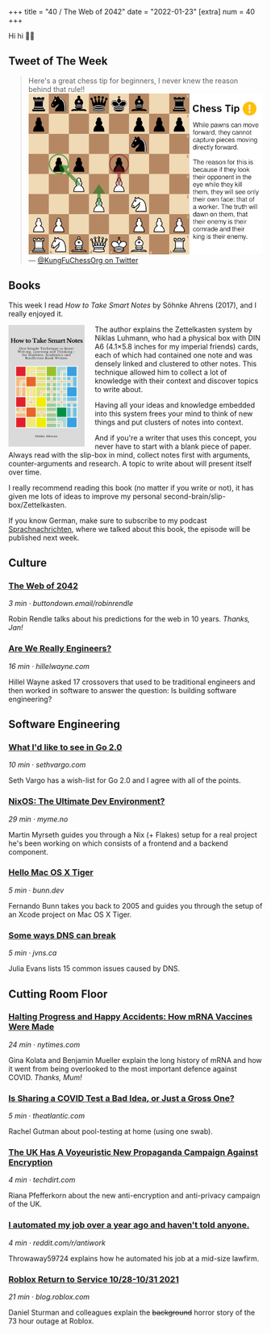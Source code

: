 +++
title = "40 / The Web of 2042"
date = "2022-01-23"
[extra]
num = 40
+++

Hi hi ✌🏻

## Tweet of The Week
> Here's a great chess tip for beginners, I never knew the reason behind that rule!!
> ![A chess board with a Chess Tip on the side saying "While pawns can move forward, they cannot capture pieces moving directly forward. The reason for this is because if they look their opponent in the eye while they kill them, they will see only their own face: that of a worker. The truth will dawn on them, that their enemey is their comrade and their kind is their enemy."](twitter_image.png)
> — [@KungFuChessOrg on Twitter](https://twitter.com/KungFuChessOrg/status/1483600671148437504)

## Books

This week I read _How to Take Smart Notes_ by Söhnke Ahrens (2017), and I really enjoyed it.

<div style="width: 30%;float: left;padding-right: 20px;">
  <img alt="The cover of How to Take Smart Notes, showing a checkered colorful board with lines that sometimes connect and are sometimes interrupted." src="how_to_take_smart_notes_cover.jpg">
</div>

The author explains the Zettelkasten system by Niklas Luhmann, who had a physical box with DIN A6 (4.1×5.8 inches for my imperial friends) cards, each of which had contained one note and was densely linked and clustered to other notes.
This technique allowed him to collect a lot of knowledge with their context and discover topics to write about. 

Having all your ideas and knowledge embedded into this system frees your mind to think of new things and put clusters of notes into context.

And if you're a writer that uses this concept, you never have to start with a blank piece of paper.
Always read with the slip-box in mind, collect notes first with arguments, counter-arguments and research. 
A topic to write about will present itself over time.

I really recommend reading this book (no matter if you write or not), it has given me lots of ideas to improve my personal second-brain/slip-box/Zettelkasten.

If you know German, make sure to subscribe to my podcast [Sprachnachrichten](https://sprachnachrichten.fm), where we talked about this book, the episode will be published next week.
<br style="clear: both;">

## Culture
### [The Web of 2042](https://buttondown.email/robinrendle/archive/the-web-of-2042/)
_3 min · buttondown.email/robinrendle_

Robin Rendle talks about his predictions for the web in 10 years. _Thanks, Jan!_

### [Are We Really Engineers?](https://www.hillelwayne.com/post/are-we-really-engineers/)
_16 min · hillelwayne.com_

Hillel Wayne asked 17 crossovers that used to be traditional engineers and then worked in software to answer the question: Is building software engineering?

## Software Engineering
### [What I'd like to see in Go 2.0](https://www.sethvargo.com/what-id-like-to-see-in-go-2/)
_10 min · sethvargo.com_

Seth Vargo has a wish-list for Go 2.0 and I agree with all of the points.

### [NixOS: The Ultimate Dev Environment?](https://myme.no/posts/2022-01-16-nixos-the-ultimate-dev-environment.html)
_29 min · myme.no_

Martin Myrseth guides you through a Nix (+ Flakes) setup for a real project he's been working on which consists of a frontend and a backend component.

### [Hello Mac OS X Tiger](https://bunn.dev/benchmark/2022/01/16/hello-tiger.html)
_5 min · bunn.dev_

Fernando Bunn takes you back to 2005 and guides you through the setup of an Xcode project on Mac OS X Tiger.

### [Some ways DNS can break](https://jvns.ca/blog/2022/01/15/some-ways-dns-can-break/)
_5 min · jvns.ca_

Julia Evans lists 15 common issues caused by DNS.

## Cutting Room Floor
### [Halting Progress and Happy Accidents: How mRNA Vaccines Were Made](https://www.nytimes.com/2022/01/15/health/mrna-vaccine.html)
_24 min · nytimes.com_

Gina Kolata and Benjamin Mueller explain the long history of mRNA and how it went from being overlooked to the most important defence against COVID. _Thanks, Mum!_

### [Is Sharing a COVID Test a Bad Idea, or Just a Gross One?](https://www.theatlantic.com/health/archive/2022/01/sharing-rapid-tests/621318/)
_5 min · theatlantic.com_

Rachel Gutman about pool-testing at home (using one swab).

### [The UK Has A Voyeuristic New Propaganda Campaign Against Encryption](https://www.techdirt.com/articles/20220118/11393948308/uk-has-voyeuristic-new-propaganda-campaign-against-encryption.shtml)
_4 min · techdirt.com_

Riana Pfefferkorn about the new anti-encryption and anti-privacy campaign of the UK.

### [I automated my job over a year ago and haven't told anyone.](https://www.reddit.com/r/antiwork/comments/s2igq9/i_automated_my_job_over_a_year_ago_and_havent/)
_4 min · reddit.com/r/antiwork_

Throwaway59724 explains how he automated his job at a mid-size lawfirm.

### [Roblox Return to Service 10/28-10/31 2021](https://blog.roblox.com/2022/01/roblox-return-to-service-10-28-10-31-2021/)
_21 min · blog.roblox.com_

Daniel Sturman and colleagues explain the ~~background~~ horror story of the 73 hour outage at Roblox.